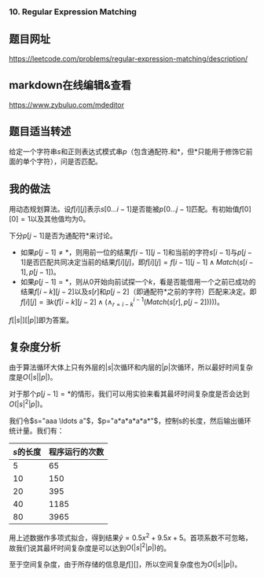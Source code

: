 ###  10. Regular Expression Matching

## 题目网址
https://leetcode.com/problems/regular-expression-matching/description/
## markdown在线编辑&查看
https://www.zybuluo.com/mdeditor
## 题目适当转述
给定一个字符串$s$和正则表达式模式串$p$（包含通配符.和\*，但\*只能用于修饰它前面的单个字符），问是否匹配。

## 我的做法
用动态规划算法。设$f[i][j]$表示$s[0 \ldots i-1]$是否能被$p[0 \ldots j-1]$匹配。有初始值$f[0][0]=1$以及其他值均为$0$。

下分$p[j-1]$是否为通配符\*来讨论。

* 如果$p[j-1]\neq*$，则用前一位的结果$f[i-1][j-1]$和当前的字符$s[i-1]$与$p[j-1]$是否匹配共同决定当前的结果$f[i][j]$，即$f[i][j]=f[i-1][j-1] \land Match(s[i-1],p[j-1])$。
* 如果$p[j-1]=*$，则从$0$开始向前试探一个$k$，看是否能借用一个之前已成功的结果$f[i-k][j-2]$以及$s[r]$和$p[j-2]$（即通配符$*$之前的字符）匹配来决定。即$f[i][j]=\exists k(f[i-k][j-2] \land (\land_{r=i-k}^{i-1}(Match(s[r],p[j-2]))))$。

$f[|s|][|p|]$即为答案。

## 复杂度分析
由于算法循环大体上只有外层的$|s|$次循环和内层的$|p|$次循环，所以最好时间复杂度是$O(|s||p|)$。

对于那个$p[j-1]=*$的情形，我们可以用实验来看其最坏时间复杂度是否会达到$O(|s|^2|p|)$。

我们令$s="aaa \ldots a"$，$p="a*a*a*a*a*"$，控制s的长度，然后输出循环统计量。我们有：

|$s$的长度| 程序运行的次数|
|--|-------|
|5|65|
|10|150|
|20|395|
|40|1185|
|80|3965|

用上述数据作多项式拟合，得到结果$\hat{y}=0.5x^2+9.5x+5$。首项系数不可忽略，故我们说其最坏时间复杂度是可以达到$O(|s|^2|p|)$的。

至于空间复杂度，由于所存储的信息是$f[][]$，所以空间复杂度也为$O(|s||p|)$。
